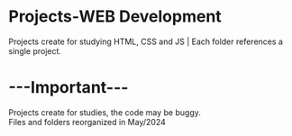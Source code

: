 # Projects-WEB Development
Projects create for studying  HTML, CSS and JS  | Each folder references a single project. 

# ---Important--- 
Projects create for studies, the code may be buggy.<br>
Files and folders reorganized in May/2024<br>
